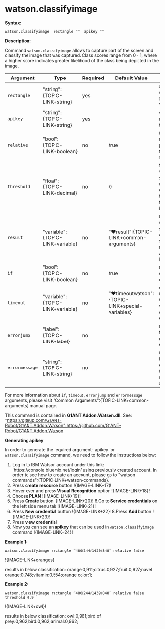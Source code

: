 # watson.classifyimage

**Syntax:**

```G1ANT
watson.classifyimage  rectangle ‴‴  apikey ‴‴

```

**Description:**

Command `watson.classifyimage` allows to capture part of the screen and classify the image that was captured. Class scores range from 0 - 1, where a higher score indicates greater likelihood of the class being depicted in the image.

| Argument | Type | Required | Default Value | Description |
| -------- | ---- | -------- | ------------- | ----------- |
|`rectangle`| "string":{TOPIC-LINK+string} | yes |  | specifies capture screen area in format ‴x0//y0//x1//y1‴ |
|`apikey`| "string":{TOPIC-LINK+string} | yes |  | specifies api key needed to login to the service |
|`relative`| "bool":{TOPIC-LINK+boolean}| no | true  | if set to true, rectangle's position relates to currently focused window|
|`threshold`| "float":{TOPIC-LINK+decimal}| no | 0 | floating point value that specifies the minimum score a class must have to be displayed in the results, between 0 and 1 |
|`result`| "variable":{TOPIC-LINK+variable}| no | "♥result":{TOPIC-LINK+common-arguments} | returns semicolon separated pairs of classes and score values, recognised by Artificial Intelligence|
|`if`| "bool":{TOPIC-LINK+boolean}| no | true | runs the command only if condition is true |
|`timeout`| "variable":{TOPIC-LINK+variable}| no | "♥timeoutwatson":{TOPIC-LINK+special-variables} | specifies time in milliseconds for G1ANT.Robot to wait for the command to be executed |
|`errorjump` | "label":{TOPIC-LINK+label}| no | | name of the label to jump to if given `timeout` expires |
|`errormessage`| "string":{TOPIC-LINK+string}| no |  | message that will be shown in case error occurs and no `errorjump` argument is specified |

For more information about `if`, `timeout`, `errorjump` and `errormessage` arguments, please visit "Common Arguments":{TOPIC-LINK+common-arguments} manual page.

This command is contained in **G1ANT.Addon.Watson.dll**.
See: "https://github.com/G1ANT-Robot/G1ANT.Addon.Watson":https://github.com/G1ANT-Robot/G1ANT.Addon.Watson

**Generating apikey**

In order to generate the required argument- apikey for `watson.classifyimage` command, we need to follow the instructions below:

1. Log in to IBM Watson account under this link: 'https://console.bluemix.net/login' using previously created account. In order to see how to create an account, please go to "watson commands":{TOPIC-LINK+watson-commands}. 
2. Press **create resource** button
!{IMAGE-LINK+17}! 
3. Hover over and press **Visual Recognition** option
!{IMAGE-LINK+18}! 
4. Choose **PLAN**
!{IMAGE-LINK+19}! 
5. Press **Create** button
!{IMAGE-LINK+20}! 
6.Go to **Service credentials** on the left side menu tab
!{IMAGE-LINK+21}! 
7. Press **New credential** button
!{IMAGE-LINK+22}! 
8.Press **Add** button
!{IMAGE-LINK+23}! 
9. Press **view credential**
10. Now you can see an **apikey** that can be used in `watson.classifyimage` command
!{IMAGE-LINK+24}! 

**Example 1:**

```G1ANT
watson.classifyimage rectangle ‴480⫽244⫽1439⫽848‴ relative false

```

!{IMAGE-LINK+oranges}! 

results in below classification: 
orange:0,911;citrus:0,927;fruit:0,927;navel orange:0,748;vitamin:0,554;orange color:1;

**Example 2:**

```G1ANT
watson.classifyimage rectangle ‴480⫽244⫽1439⫽848‴ relative false threshold 0.9

```

!{IMAGE-LINK+owl}! 

results in below classification: 
owl:0,961;bird of prey:0,962;bird:0,962;animal:0,962;